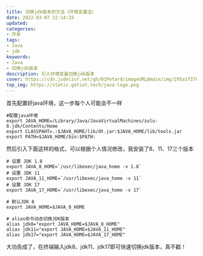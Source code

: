 ```yaml
---
title: 切换jdk版本的方法（环境变量法）
date: 2022-03-07 22:14:15
updated:
categories: 
- 开发
tags: 
- Java
- jdk
keywords:
- Java
- 切换jdk版本
description: 引入环境变量切换jdk版本
cover: https://cdn.jsdelivr.net/gh/01Petard/imageURL@main/img/295a1f378135ca0be39d325ff5ab1af14af5d797.jpg
top_img: https://static.getiot.tech/java-logo.png
---
```


首先配置好java环境，这一步每个人可能会不一样

```
#配置java环境
export JAVA_HOME=/Library/Java/JavaVirtualMachines/zulu-8.jdk/Contents/Home
export CLASSPAHT=.:$JAVA_HOME/lib/dt.jar:$JAVA_HOME/lib/tools.jar
export PATH=$JAVA_HOME/bin:$PATH:
```

然后引入下面这样的格式，可以根据个人情况修改，我安装了8、11、17三个版本

```
# 设置 JDK 1.8
export JAVA_8_HOME=`/usr/libexec/java_home -v 1.8`
# 设置 JDK 11
export JAVA_11_HOME=`/usr/libexec/java_home -v 11` 
# 设置 JDK 17
export JAVA_17_HOME=`/usr/libexec/java_home -v 17` 

# 默认JDK 8
export JAVA_HOME=$JAVA_8_HOME 

# alias命令动态切换JDK版本
alias jdk8="export JAVA_HOME=$JAVA_8_HOME"
alias jdk11="export JAVA_HOME=$JAVA_11_HOME"
alias jdk17="export JAVA_HOME=$JAVA_17_HOME"
```

大功告成了，在终端输入jdk8、jdk11、jdk17即可快速切换jdk版本，真不戳！